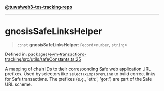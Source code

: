 [**@tuwa/web3-txs-tracking-repo**](../../../README.md)

***

# gnosisSafeLinksHelper

> `const` **gnosisSafeLinksHelper**: `Record`\<`number`, `string`\>

Defined in: [packages/evm-transactions-tracking/src/utils/safeConstants.ts:25](https://github.com/TuwaIO/web3-transactions-tracking/blob/ef26e0214bae02134bca62097cf4b010e691f9d5/packages/evm-transactions-tracking/src/utils/safeConstants.ts#L25)

A mapping of chain IDs to their corresponding Safe web application URL prefixes.
Used by selectors like `selectTxExplorerLink` to build correct links for Safe transactions.
The prefixes (e.g., 'eth:', 'gor:') are part of the Safe URL scheme.
